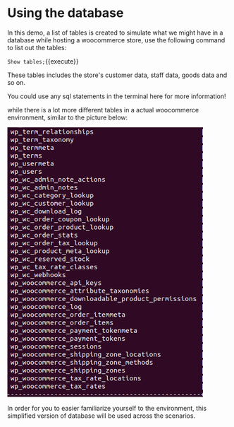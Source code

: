 # Using the database

In this demo, a list of tables is created to simulate what we might have in a database while hosting a woocommerce store, use the following command to list out the tables:

`Show tables;`{{execute}}

These tables includes the store's customer data, staff data, goods data and so on.

You could use any sql statements in the terminal here for more information!


while there is a lot more different tables in a actual woocommerce environment, similar to the picture below:

![real-wpwcdatabase](./assets/real-wpwcdatabase.png)



In order for you to easier familiarize yourself to the environment, this simplified version of database will be used across the scenarios.
